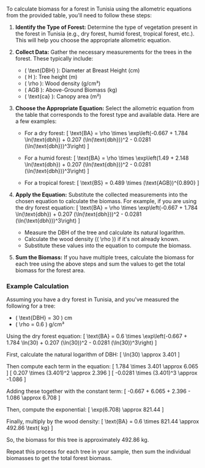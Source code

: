 To calculate biomass for a forest in Tunisia using the allometric equations from the provided table, you'll need to follow these steps:

1. **Identify the Type of Forest:**
   Determine the type of vegetation present in the forest in Tunisia (e.g., dry forest, humid forest, tropical forest, etc.). This will help you choose the appropriate allometric equation.

2. **Collect Data:**
   Gather the necessary measurements for the trees in the forest. These typically include:
   - \( \text{DBH} \): Diameter at Breast Height (cm)
   - \( H \): Tree height (m)
   - \( \rho \): Wood density (g/cm³)
   - \( AGB \): Above-Ground Biomass (kg)
   - \( \text{ca} \): Canopy area (m²)

3. **Choose the Appropriate Equation:**
   Select the allometric equation from the table that corresponds to the forest type and available data. Here are a few examples:

   - For a dry forest: 
     \[
     \text{BA} = \rho \times \exp\left(-0.667 + 1.784 \ln(\text{dbh}) + 0.207 (\ln(\text{dbh}))^2 - 0.0281 (\ln(\text{dbh}))^3\right)
     \]
   
   - For a humid forest:
     \[
     \text{BA} = \rho \times \exp\left(1.49 + 2.148 \ln(\text{dbh}) + 0.207 (\ln(\text{dbh}))^2 - 0.0281 (\ln(\text{dbh}))^3\right)
     \]

   - For a tropical forest:
     \[
     \text{BS} = 0.489 \times (\text{AGB})^{0.890}
     \]

4. **Apply the Equation:**
   Substitute the collected measurements into the chosen equation to calculate the biomass. For example, if you are using the dry forest equation:
   \[
   \text{BA} = \rho \times \exp\left(-0.667 + 1.784 \ln(\text{dbh}) + 0.207 (\ln(\text{dbh}))^2 - 0.0281 (\ln(\text{dbh}))^3\right)
   \]
   - Measure the DBH of the tree and calculate its natural logarithm.
   - Calculate the wood density (\( \rho \)) if it's not already known.
   - Substitute these values into the equation to compute the biomass.

5. **Sum the Biomass:**
   If you have multiple trees, calculate the biomass for each tree using the above steps and sum the values to get the total biomass for the forest area.

### Example Calculation

Assuming you have a dry forest in Tunisia, and you've measured the following for a tree:
- \( \text{DBH} = 30 \) cm
- \( \rho = 0.6 \) g/cm³

Using the dry forest equation:
\[
\text{BA} = 0.6 \times \exp\left(-0.667 + 1.784 \ln(30) + 0.207 (\ln(30))^2 - 0.0281 (\ln(30))^3\right)
\]

First, calculate the natural logarithm of DBH:
\[
\ln(30) \approx 3.401
\]

Then compute each term in the equation:
\[
1.784 \times 3.401 \approx 6.065
\]
\[
0.207 \times (3.401)^2 \approx 2.396
\]
\[
-0.0281 \times (3.401)^3 \approx -1.086
\]

Adding these together with the constant term:
\[
-0.667 + 6.065 + 2.396 - 1.086 \approx 6.708
\]

Then, compute the exponential:
\[
\exp(6.708) \approx 821.44
\]

Finally, multiply by the wood density:
\[
\text{BA} = 0.6 \times 821.44 \approx 492.86 \text{ kg}
\]

So, the biomass for this tree is approximately 492.86 kg.

Repeat this process for each tree in your sample, then sum the individual biomasses to get the total forest biomass.
